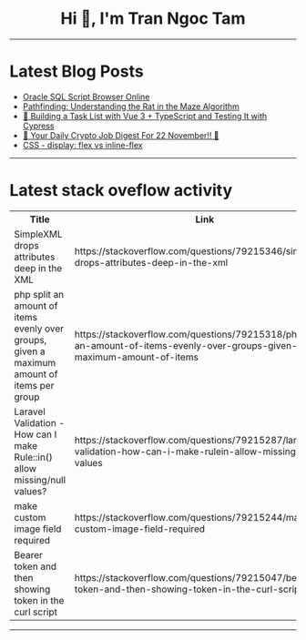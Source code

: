 <h1 align="center">Hi 👋, I'm Tran Ngoc Tam</h1>

---

# Latest Blog Posts 
<!-- BLOG-POST-LIST:START -->
- [Oracle SQL Script Browser Online](https://dev.to/foxinfotech/oracle-sql-script-browser-online-18l6)
- [Pathfinding: Understanding the Rat in the Maze Algorithm](https://dev.to/haarish_guru_/pathfinding-understanding-the-rat-in-the-maze-algorithm-58jl)
- [🚀 Building a Task List with Vue 3 + TypeScript and Testing It with Cypress](https://dev.to/blamsa0mine/building-a-task-list-with-vue-3-typescript-and-testing-it-with-cypress-3h3l)
- [🚀 Your Daily Crypto Job Digest For 22 November!! 🚀](https://dev.to/web3hires/your-daily-crypto-job-digest-for-22-november-29hj)
- [CSS - display: flex vs inline-flex](https://dev.to/jenchen/css-display-flex-vs-inline-flex-3f35)
<!-- BLOG-POST-LIST:END -->

---

# Latest stack oveflow activity
<table>
  <tr><th>Title</th><th>Link</th></tr>
  <!-- STACKOVERFLOW:START --><tr><td>SimpleXML drops attributes deep in the XML</td><td>https://stackoverflow.com/questions/79215346/simplexml-drops-attributes-deep-in-the-xml</td></tr><tr><td>php split an amount of items evenly over groups, given a maximum amount of items per group</td><td>https://stackoverflow.com/questions/79215318/php-split-an-amount-of-items-evenly-over-groups-given-a-maximum-amount-of-items</td></tr><tr><td>Laravel Validation - How can I make Rule::in&lpar;&rpar; allow missing/null values?</td><td>https://stackoverflow.com/questions/79215287/laravel-validation-how-can-i-make-rulein-allow-missing-null-values</td></tr><tr><td>make custom image field required</td><td>https://stackoverflow.com/questions/79215244/make-custom-image-field-required</td></tr><tr><td>Bearer token and then showing token in the curl script</td><td>https://stackoverflow.com/questions/79215047/bearer-token-and-then-showing-token-in-the-curl-script</td></tr><!-- STACKOVERFLOW:END -->
</table>

---


